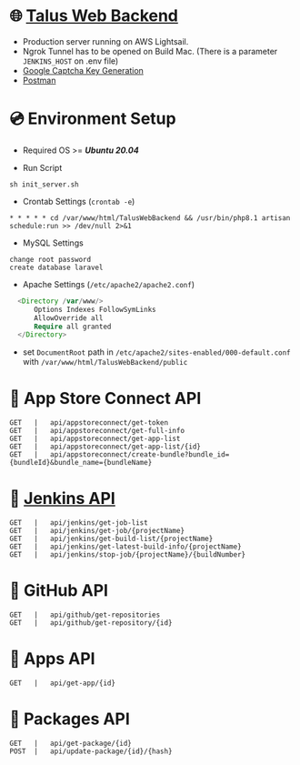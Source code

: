 # 🌐 [Talus Web Backend](http://34.252.141.173)
- Production server running on AWS Lightsail.
- Ngrok Tunnel has to be opened on Build Mac. (There is a parameter ```JENKINS_HOST``` on .env file)
- [Google Captcha Key Generation](https://www.google.com/recaptcha/admin/create)
- [Postman](https://www.postman.com)

# 💿 Environment Setup
- Required OS >= ***Ubuntu 20.04***

- Run Script
```
sh init_server.sh
```
- Crontab Settings (`crontab -e`)
```
* * * * * cd /var/www/html/TalusWebBackend && /usr/bin/php8.1 artisan schedule:run >> /dev/null 2>&1
```

- MySQL Settings
```
change root password
create database laravel
```

- Apache Settings (`/etc/apache2/apache2.conf`)
```php
  <Directory /var/www/>
      Options Indexes FollowSymLinks
      AllowOverride all
      Require all granted
  </Directory>
```
- set `DocumentRoot` path in `/etc/apache2/sites-enabled/000-default.conf` with `/var/www/html/TalusWebBackend/public`

# 🔑 App Store Connect API
```
GET   |   api/appstoreconnect/get-token
GET   |   api/appstoreconnect/get-full-info
GET   |   api/appstoreconnect/get-app-list
GET   |   api/appstoreconnect/get-app-list/{id}
GET   |   api/appstoreconnect/create-bundle?bundle_id={bundleId}&bundle_name={bundleName}
```

# 🔑 [Jenkins API](https://github.com/jenkinsci/pipeline-stage-view-plugin/tree/master/rest-api)
```
GET   |   api/jenkins/get-job-list
GET   |   api/jenkins/get-job/{projectName}
GET   |   api/jenkins/get-build-list/{projectName}
GET   |   api/jenkins/get-latest-build-info/{projectName}
GET   |   api/jenkins/stop-job/{projectName}/{buildNumber}
```

# 🔑 GitHub API
```
GET   |   api/github/get-repositories
GET   |   api/github/get-repository/{id}
```

# 🔑 Apps API
```
GET   |   api/get-app/{id}
```


# 🔑 Packages API
```
GET   |   api/get-package/{id}
POST  |   api/update-package/{id}/{hash}
```
